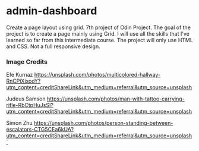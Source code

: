 # admin-dashboard
Create a page layout using grid. 7th project of Odin Project.
The goal of the project is to create a page mainly using Grid. I will use all the skills that I've learned so far from this intermediate course. The project will only use HTML and CSS. Not a full responsive design.

### Image Credits

Efe Kurnaz https://unsplash.com/photos/multicolored-hallway-RnCPiXixooY?utm_content=creditShareLink&utm_medium=referral&utm_source=unsplash

Judeus Samson https://unsplash.com/photos/man-with-tattoo-carrying-rifle-RbCtpHuJsSI?utm_content=creditShareLink&utm_medium=referral&utm_source=unsplash

Simon Zhu https://unsplash.com/photos/person-standing-between-escalators-CTG5CEa6kUA?utm_content=creditShareLink&utm_medium=referral&utm_source=unsplash`